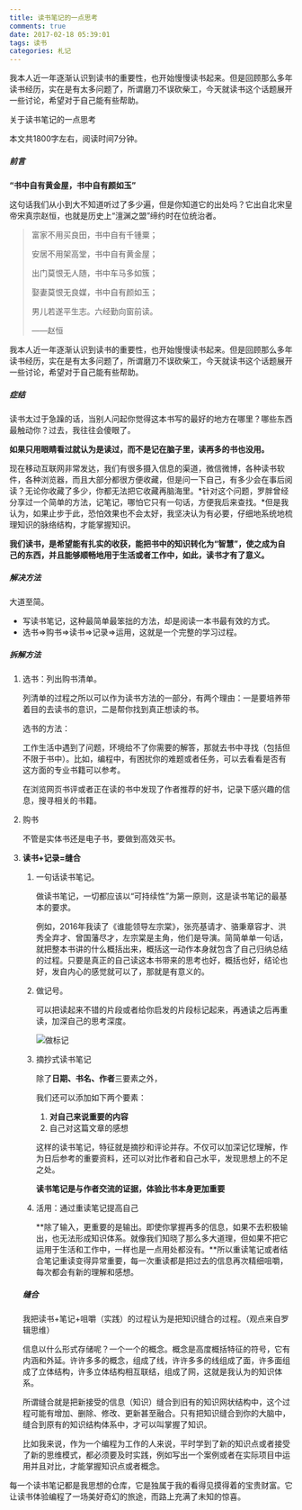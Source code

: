 ```yaml
---
title: 读书笔记的一点思考
comments: true
date: 2017-02-18 05:39:01
tags: 读书
categories: 札记
---
```


我本人近一年逐渐认识到读书的重要性，也开始慢慢读书起来。但是回顾那么多年读书经历，实在是有太多问题了，所谓磨刀不误砍柴工，今天就读书这个话题展开一些讨论，希望对于自己能有些帮助。

<!--more-->

关于读书笔记的一点思考

本文共1800字左右，阅读时间7分钟。

##### 前言

**“书中自有黄金屋，书中自有颜如玉”**

这句话我们从小到大不知道听过了多少遍，但是你知道它的出处吗？它出自北宋皇帝宋真宗赵恒，也就是历史上“澶渊之盟”缔约时在位统治者。

> 富家不用买良田，书中自有千锺粟；
>
> 安居不用架高堂，书中自有黄金屋； 
>
> 出门莫恨无人随，书中车马多如簇；
>
> 娶妻莫恨无良媒，书中自有颜如玉；
>
> 男儿若遂平生志。六经勤向窗前读。
>
> ——赵恒

我本人近一年逐渐认识到读书的重要性，也开始慢慢读书起来。但是回顾那么多年读书经历，实在是有太多问题了，所谓磨刀不误砍柴工，今天就读书这个话题展开一些讨论，希望对于自己能有些帮助。

##### 症结

读书太过于急躁的话，当别人问起你觉得这本书写的最好的地方在哪里？哪些东西最触动你？过去，我往往会傻眼了。

**如果只用眼睛看过就认为是读过，而不是记在脑子里，读再多的书也没用。**

现在移动互联网非常发达，我们有很多摄入信息的渠道，微信微博，各种读书软件，各种浏览器，而且大部分都很方便收藏，但是问一下自己，有多少会在事后阅读？无论你收藏了多少，你都无法把它收藏再脑海里。*针对这个问题，罗胖曾经分享过一个简单的方法，记笔记，哪怕它只有一句话，方便我后来查找。*但是我认为，如果止步于此，恐怕效果也不会太好，我坚决认为有必要，仔细地系统地梳理知识的脉络结构，才能掌握知识。

**我们读书，是希望能有扎实的收获，能把书中的知识转化为“智慧”，使之成为自己的东西，并且能够顺畅地用于生活或者工作中，如此，读书才有了意义。**

##### 解决方法

大道至简。

- 写读书笔记，这种最简单最笨拙的方法，却是阅读一本书最有效的方式。
- 选书=>购书=>读书=>记录=>运用，这就是一个完整的学习过程。

##### 拆解方法

1. 选书：列出购书清单。

   列清单的过程之所以可以作为读书方法的一部分，有两个理由：一是要培养带着目的去读书的意识，二是帮你找到真正想读的书。

   选书的方法：

   工作生活中遇到了问题，环境给不了你需要的解答，那就去书中寻找（包括但不限于书中）。比如，编程中，有困扰你的难题或者任务，可以去看看是否有这方面的专业书籍可以参考。

   在浏览网页书评或者正在读的书中发现了作者推荐的好书，记录下感兴趣的信息，搜寻相关的书籍。

2. 购书

   不管是实体书还是电子书，要做到高效买书。

3. **读书+记录=缝合**

   1. 一句话读书笔记。

      做读书笔记，一切都应该以“可持续性”为第一原则，这是读书笔记的最基本的要求。

      例如，2016年我读了《谁能领导左宗棠》，张亮基请才、骆秉章容才、洪秀全弃才、曾国藩尽才，左宗棠是主角，他们是导演。简简单单一句话，就把整本书讲的什么概括出来，概括这一动作本身就包含了自己归纳总结的过程。只要是真正的自己读这本书带来的思考也好，概括也好，结论也好，发自内心的感觉就可以了，那就是有意义的。

   2. 做记号。

      可以把读起来不错的片段或者给你启发的片段标记起来，再通读之后再重读，加深自己的思考深度。

      ![做标记](http://upload-images.jianshu.io/upload_images/1916625-a4670bdd4efcf2ad.jpg?imageMogr2/auto-orient/strip%7CimageView2/2/w/1240)

   3. 摘抄式读书笔记

      除了**日期、书名、作者**三要素之外，

      我们还可以添加如下两个要素：

      1. **对自己来说重要的内容**
      2. 自己对这篇文章的感想

      这样的读书笔记，特征就是摘抄和评论并存。不仅可以加深记忆理解，作为日后参考的重要资料，还可以对比作者和自己水平，发现思想上的不足之处。

      **读书笔记是与作者交流的证据，体验比书本身更加重要**

   4. 活用：通过重读笔记提高自己

      **除了输入，更重要的是输出。即使你掌握再多的信息，如果不去积极输出，也无法形成知识体系。就像我们知晓了那么多大道理，但如果不把它运用于生活和工作中，一样也是一点用处都没有。**所以重读笔记或者结合笔记重读变得异常重要，每一次重读都是把过去的信息再次精细咀嚼，每次都会有新的理解和感想。

   ##### 缝合

   我把读书+笔记+咀嚼（实践）的过程认为是把知识缝合的过程。（观点来自罗辑思维）

   信息以什么形式存储呢？一个一个的概念。概念是高度概括特征的符号，它有内涵和外延。许许多多的概念，组成了线，许许多多的线组成了面，许多面组成了立体结构，许多立体结构相互联结，组成了网，这就是我认为的知识体系。

   所谓缝合就是把新接受的信息（知识）缝合到旧有的知识网状结构中，这个过程可能有增加、删除、修改、更新甚至融合。只有把知识缝合到你的大脑中，缝合到原有的知识结构体系中，才可以叫掌握了知识。

   比如我来说，作为一个编程为工作的人来说，平时学到了新的知识点或者接受了新的思维模式，都必须要及时实践，例如写出一个案例或者在实际项目中运用并且对比，才能掌握知识点或者概念。

每一个读书笔记都是我思想的仓库，它是独属于我的看得见摸得着的宝贵财富。它让读书体验编程了一场美好奇幻的旅途，而路上充满了未知的惊喜。

